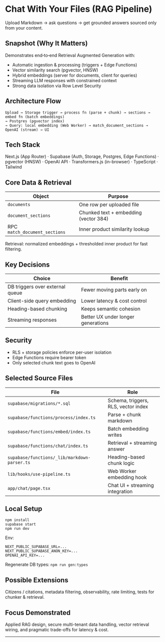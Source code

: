 # Chat With Your Files (RAG Pipeline)

Upload Markdown → ask questions → get grounded answers sourced only from your content.

## Snapshot (Why It Matters)
Demonstrates end‑to‑end Retrieval Augmented Generation with:
- Automatic ingestion & processing (triggers + Edge Functions)
- Vector similarity search (pgvector, HNSW)
- Hybrid embeddings (server for documents, client for queries)
- Streaming LLM responses with constrained context
- Strong data isolation via Row Level Security

## Architecture Flow
```
Upload → Storage trigger → process fn (parse + chunk) → sections → embed fn (batch embeddings)
→ Postgres (pgvector index)
→ Query: local embedding (Web Worker) → match_document_sections → OpenAI (stream) → UI
```

## Tech Stack
Next.js (App Router) · Supabase (Auth, Storage, Postgres, Edge Functions) · pgvector (HNSW) · OpenAI API · Transformers.js (in-browser) · TypeScript · Tailwind

## Core Data & Retrieval
| Object | Purpose |
|--------|---------|
| `documents` | One row per uploaded file |
| `document_sections` | Chunked text + embedding (vector 384) |
| RPC `match_document_sections` | Inner product similarity lookup |

Retrieval: normalized embeddings + thresholded inner product for fast filtering.

## Key Decisions
| Choice | Benefit |
|--------|---------|
| DB triggers over external queue | Fewer moving parts early on |
| Client-side query embedding | Lower latency & cost control |
| Heading-based chunking | Keeps semantic cohesion |
| Streaming responses | Better UX under longer generations |

## Security
- RLS + storage policies enforce per-user isolation
- Edge Functions require bearer token
- Only selected chunk text goes to OpenAI

## Selected Source Files
| File | Role |
|------|------|
| `supabase/migrations/*.sql` | Schema, triggers, RLS, vector index |
| `supabase/functions/process/index.ts` | Parse + chunk markdown |
| `supabase/functions/embed/index.ts` | Batch embedding writes |
| `supabase/functions/chat/index.ts` | Retrieval + streaming answer |
| `supabase/functions/_lib/markdown-parser.ts` | Heading-based chunk logic |
| `lib/hooks/use-pipeline.ts` | Web Worker embedding hook |
| `app/chat/page.tsx` | Chat UI + streaming integration |

## Local Setup
```
npm install
supabase start
npm run dev
```
Env:
```
NEXT_PUBLIC_SUPABASE_URL=...
NEXT_PUBLIC_SUPABASE_ANON_KEY=...
OPENAI_API_KEY=...
```
Regenerate DB types: `npm run gen:types`

## Possible Extensions
Citizens / citations, metadata filtering, observability, rate limiting, tests for chunker & retrieval.

## Focus Demonstrated
Applied RAG design, secure multi-tenant data handling, vector retrieval wiring, and pragmatic trade-offs for latency & cost.


---